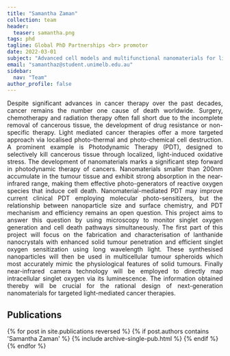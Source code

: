```yaml
---
title: "Samantha Zaman"
collection: team
header:
  teaser: samantha.png
tags: phd
tagline: Global PhD Partnerships <br> promotor
date: 2022-03-01
subject: "Advanced cell models and multifunctional nanomaterials for light-mediated cancer therapies"
email: "samanthaz@student.unimelb.edu.au"
sidebar:
  nav: "Team"
author_profile: false
---
```


<p align= "justify">
Despite significant advances in cancer therapy over the past decades, cancer remains the number one cause of death worldwide. Surgery, chemotherapy and radiation therapy often fall short due to the incomplete removal of cancerous tissue, the development of drug resistance or non-specific therapy. Light mediated cancer therapies offer a more targeted approach via localised photo-thermal and photo-chemical cell destruction. A prominent example is Photodynamic Therapy (PDT), designed to selectively kill cancerous tissue through localized, light-induced oxidative stress. The development of nanomaterials marks a significant step forward in photodynamic therapy of cancers. Nanomaterials smaller than 200nm accumulate in the tumour tissue and exhibit strong absorption in the near-infrared range, making them effective photo-generators of reactive oxygen species that induce cell death. Nanomaterial-mediated PDT may improve current clinical PDT employing molecular photo-sensitizers, but the relationship between nanoparticle size and surface chemistry, and PDT mechanism and efficiency remains an open question. This project aims to answer this question by using microscopy to monitor singlet oxygen generation and cell death pathways simultaneously. The first part of this project will focus on the fabrication and characterisation of lanthanide nanocrystals with enhanced solid tumour penetration and efficient singlet oxygen sensitization using long wavelength light. These synthesised nanoparticles will then be used in multicellular tumour spheroids which most accurately mimic the physiological features of solid tumours. Finally near-infrared camera technology will be employed to directly map intracellular singlet oxygen via its luminescence. The information obtained thereby will be crucial for the rational design of next-generation nanomaterials for targeted light-mediated cancer therapies.

<h2> Publications </h2>
{% for post in site.publications reversed %}
  {% if post.authors contains 'Samantha Zaman' %}
    {% include archive-single-pub.html %}
  {% endif %}
{% endfor %}
